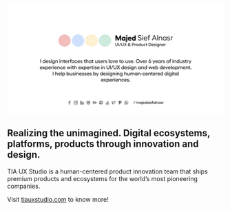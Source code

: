 ![Majed Sief Alnasr - UI/UX & Product Designer](https://raw.githubusercontent.com/majedsiefalnasr/MajedSiefALnasr/master/images/Cover.png)

## Realizing the unimagined. Digital ecosystems, platforms, products through innovation and design.

TIA UX Studio is a human-centered product innovation team that ships premium products and ecosystems for the world’s most pioneering companies.

Visit [tiauxstudio.com](https://tiauxstudio.com) to know more!
